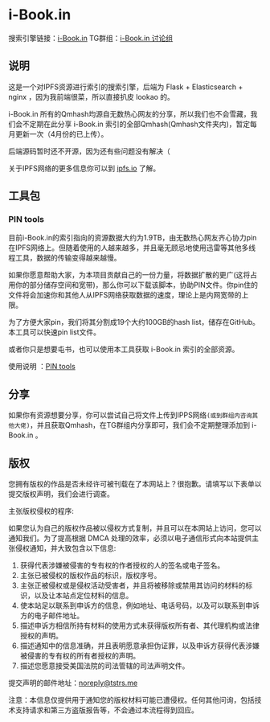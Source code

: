 # i-Book.in

搜索引擎链接：[i-Book.in](https://i-book.in)
TG群组：[i-Book.in 讨论组](https://t.me/i_book_in)

## 说明

这是一个对IPFS资源进行索引的搜索引擎，后端为 Flask + Elasticsearch + nginx ，因为我前端很菜，所以直接扒皮 lookao 的。 

i-Book.in 所有的Qmhash均源自无数热心网友的分享，所以我们也不会雪藏，我们会不定期在此分享 i-Book.in 索引的全部Qmhash(Qmhash文件夹内)，暂定每月更新一次（4月份的已上传）。

后端源码暂时还不开源，因为还有些问题没有解决（

关于IPFS网络的更多信息你可以到 [ipfs.io](https://ipfs.io) 了解。


## 工具包

### PIN tools

目前i-Book.in的索引指向的资源数据大约为1.9TB，由无数热心网友齐心协力pin在IPFS网络上。但随着使用的人越来越多，并且毫无顾忌地使用迅雷等其他多线程工具，数据的传输变得越来越慢。

如果你愿意帮助大家，为本项目贡献自己的一份力量，将数据扩散的更广(这将占用你的部分储存空间和宽带)，那么你可以下载该脚本，协助PIN文件。你pin住的文件将会加速你和其他人从IPFS网络获取数据的速度，理论上是内网宽带的上限。

为了方便大家pin，我们将其分割成19个大约100GB的hash list，储存在GitHub。本工具可以快速pin list文件。

或者你只是想要屯书，也可以使用本工具获取 i-Book.in 索引的全部资源。

使用说明 ：[PIN tools](https://github.com/SaltyLeo/i-book.in/blob/master/PINtools/README.md)

## 分享

如果你有资源想要分享，你可以尝试自己将文件上传到IPPS网络`(或到群组内咨询其他大佬)`，并且获取Qmhash，在TG群组内分享即可，我们会不定期整理添加到  i-Book.in 。

## 版权

您拥有版权的作品是否未经许可被刊载在了本网站上？很抱歉。请填写以下表单以提交版权声明，我们会进行调查。

主张版权侵权的程序:

如果您认为自己的版权作品被以侵权方式复制，并且可以在本网站上访问，您可以通知我们。为了提高根据 DMCA 处理的效率，必须以电子通信形式向本站提供主张侵权通知，并大致包含以下信息:

1. 获得代表涉嫌被侵害的专有权的作者授权的人的签名或电子签名。
2. 主张已被侵权的版权作品的标识，版权序号。
3. 主张正被侵权或是侵权活动受害者，并且将被移除或禁用其访问的材料的标识，以及让本站点定位材料的信息。
4. 使本站足以联系到申诉方的信息，例如地址、电话号码，以及可以联系到申诉方的电子邮件地址。
5. 描述申诉方相信所持有材料的使用方式未获得版权所有者、其代理机构或法律授权的声明。
6. 描述通知中的信息准确，并且表明愿意承担伪证罪，以及申诉方获得代表涉嫌被侵害的专有权的所有者授权的声明。
7. 描述您愿意接受美国法院的司法管辖的司法声明文件。

提交声明的邮件地址：noreply@tstrs.me

注意：本信息仅提供用于通知您的版权材料可能已遭侵权。任何其他问询，包括技术支持请求和第三方盗版报告等，不会通过本流程得到回应。